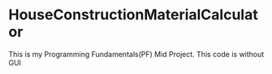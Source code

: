 # HouseConstructionMaterialCalculator
This is my Programming Fundamentals(PF) Mid Project.
This code is without GUI
